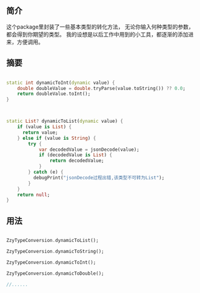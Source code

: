 ## 简介

这个package里封装了一些基本类型的转化方法， 无论你输入何种类型的参数，都会得到你期望的类型。
我的设想是以后工作中用到的小工具，都逐渐的添加进来，方便调用。

## 摘要

```dart

static int dynamicToInt(dynamic value) {
    double doubleValue = double.tryParse(value.toString()) ?? 0.0;
    return doubleValue.toInt();
}



static List? dynamicToList(dynamic value) {
    if (value is List) {
      return value;
    } else if (value is String) {
        try {
            var decodedValue = jsonDecode(value);
            if (decodedValue is List) {
                return decodedValue;
            }
        } catch (e) {
          debugPrint("jsonDecode过程出错,该类型不可转为List");
        }
    }
    return null;
}

```

## 用法


```dart

ZzyTypeConversion.dynamicToList();

ZzyTypeConversion.dynamicToString();

ZzyTypeConversion.dynamicToInt();

ZzyTypeConversion.dynamicToDouble();

//......

```